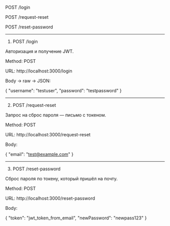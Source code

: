 
POST /login

POST /request-reset

POST /reset-password



---

1. POST /login

Авторизация и получение JWT.

Method: POST

URL: http://localhost:3000/login

Body → raw → JSON:


{
  "username": "testuser",
  "password": "testpassword"
}

---

2. POST /request-reset

Запрос на сброс пароля — письмо с токеном.

Method: POST

URL: http://localhost:3000/request-reset

Body:


{
  "email": "test@example.com"
}


---

3. POST /reset-password

Сброс пароля по токену, который пришёл на почту.

Method: POST

URL: http://localhost:3000/reset-password

Body:


{
  "token": "jwt_token_from_email",
  "newPassword": "newpass123"
}

